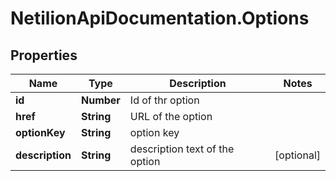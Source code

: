 # NetilionApiDocumentation.Options

## Properties
Name | Type | Description | Notes
------------ | ------------- | ------------- | -------------
**id** | **Number** | Id of thr option | 
**href** | **String** | URL of the option | 
**optionKey** | **String** | option key | 
**description** | **String** | description text of the option | [optional] 


